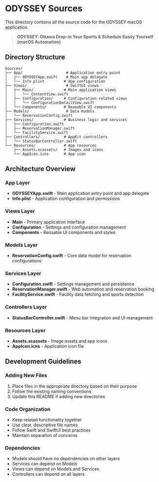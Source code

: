 # ODYSSEY Sources

This directory contains all the source code for the ODYSSEY macOS application.

> **ODYSSEY: Ottawa Drop-in Your Sports & Schedule Easily Yourself (macOS Automation)**

## Directory Structure

```
Sources/
├── App/                    # Application entry point
│   ├── ODYSSEYApp.swift    # Main app delegate
│   └── Info.plist         # App configuration
├── Views/                  # SwiftUI views
│   ├── Main/              # Main application views
│   │   └── ContentView.swift
│   ├── Configuration/     # Configuration-related views
│   │   └── ConfigurationDetailView.swift
│   └── Components/        # Reusable UI components
├── Models/                 # Data models
│   └── ReservationConfig.swift
├── Services/              # Business logic and services
│   ├── Configuration.swift
│   ├── ReservationManager.swift
│   └── FacilityService.swift
├── Controllers/           # AppKit controllers
│   └── StatusBarController.swift
└── Resources/             # App resources
    ├── Assets.xcassets/   # Images and icons
    └── AppIcon.icns       # App icon
```

## Architecture Overview

### App Layer

- **ODYSSEYApp.swift** - Main application entry point and app delegate
- **Info.plist** - Application configuration and permissions

### Views Layer

- **Main** - Primary application interface
- **Configuration** - Settings and configuration management
- **Components** - Reusable UI components and styles

### Models Layer

- **ReservationConfig.swift** - Core data model for reservation configurations

### Services Layer

- **Configuration.swift** - Settings management and persistence
- **ReservationManager.swift** - Web automation and reservation booking
- **FacilityService.swift** - Facility data fetching and sports detection

### Controllers Layer

- **StatusBarController.swift** - Menu bar integration and UI management

### Resources Layer

- **Assets.xcassets** - Image assets and app icons
- **AppIcon.icns** - Application icon file

## Development Guidelines

### Adding New Files

1. Place files in the appropriate directory based on their purpose
2. Follow the existing naming conventions
3. Update this README if adding new directories

### Code Organization

- Keep related functionality together
- Use clear, descriptive file names
- Follow Swift and SwiftUI best practices
- Maintain separation of concerns

### Dependencies

- Models should have no dependencies on other layers
- Services can depend on Models
- Views can depend on Models and Services
- Controllers can depend on all layers
